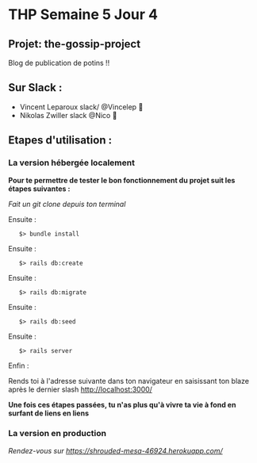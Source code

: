 # THP Semaine 5 Jour 4

## Projet: the-gossip-project

Blog de publication de potins !!


## Sur Slack :

* Vincent Leparoux  slack/  @Vincelep :dolphin:
* Nikolas Zwiller  slack  @Nico :chicken:


## Etapes d'utilisation :

### La version hébergée localement

**Pour te permettre de tester le bon fonctionnement du projet suit les étapes suivantes :**

_Fait un git clone depuis ton terminal_

Ensuite :
```
   $> bundle install
```
Ensuite :
```
   $> rails db:create
```

Ensuite :
```
   $> rails db:migrate
```

Ensuite :
```
   $> rails db:seed
```
Ensuite :
```
   $> rails server
```
Enfin :

Rends toi à l'adresse suivante dans ton navigateur en saisissant ton blaze après le dernier slash <http://localhost:3000/>

**Une fois ces étapes passées, tu n'as plus qu'à vivre ta vie à fond en surfant de liens en liens**

### La version en production

  *Rendez-vous sur <https://shrouded-mesa-46924.herokuapp.com/>*
